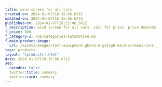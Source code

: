 ```yaml
---
title: wind screen for all cars
created-on: 2024-01-07T16:15:06.635Z
updated-on: 2024-01-07T16:15:06.647Z
published-on: 2024-01-07T16:15:06.661Z
f_description: wind screen for all cars. call for price. price depends on the type of vehicle.
f_price: 600
f_category-2: cms/categories/automotive.md
f_main-product-image:
  url: /assets/images/terr-equipment-ghana-6-gotogh-wind-screen1-cars.jpg
tags: products
layout: "[products].html"
date: 2024-01-07T16:15:06.671Z
seo:
  noindex: false
  twitter:title: summary
  twitter:card: summary
---
```

